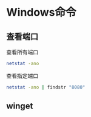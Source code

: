 # Windows命令

## 查看端口

查看所有端口

```bash
netstat -ano
```

查看指定端口

```bash
netstat -ano | findstr "8080"
```

## winget